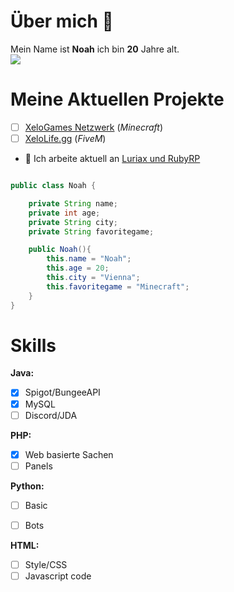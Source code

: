 # Über mich 👋

Mein Name ist **Noah** ich bin **20** Jahre alt.<br>
<a href="https://dc.aktiverstreamer.de" target="_blank"><img src="https://discord.c99.nl/widget/theme-5/586231322993754119.png"></a>

# Meine Aktuellen Projekte
<!-- - [ ] [eynoah.de](https://eynoah.de) -->
- [ ] [XeloGames Netzwerk](https://discord.gg/gapUTpADgb 'Joine gerne') (*Minecraft*)
- [ ] [XeloLife.gg](https://dc.rubysocials.tk 'Joine Gerne') (*FiveM*)
<!-- - [ ] [Mein Github](https://github.com/InvalidNoah/ "Klicke hier für mein Profil auf Gitubh") -->


- 🔭 Ich arbeite aktuell an [Luriax und RubyRP](https://twitch.tv/DeinFavStreamer)
<!--
- 🔭 I’m currently working on ...
- 🌱 I’m currently learning ...
- 👯 I’m looking to collaborate on ...
- 🤔 I’m looking for help with ...
- 💬 Ask me about ...
- 📫 How to reach me: ...
- 😄 Pronouns: ...
- ⚡ Fun fact: [Vocal from Real](https://vo.codes "Vo.codes")-->

```java

public class Noah {

    private String name;
    private int age;
    private String city;
    private String favoritegame;

    public Noah(){
        this.name = "Noah";
        this.age = 20;
        this.city = "Vienna";
        this.favoritegame = "Minecraft";
    }
}
```
# Skills
**Java:**
- [x] Spigot/BungeeAPI
- [x] MySQL
- [ ] Discord/JDA

**PHP:**
- [x] Web basierte Sachen
- [ ] Panels

**Python:**
- [ ] Basic
- [ ] Bots


**HTML:**
- [ ] Style/CSS
- [ ] Javascript code
